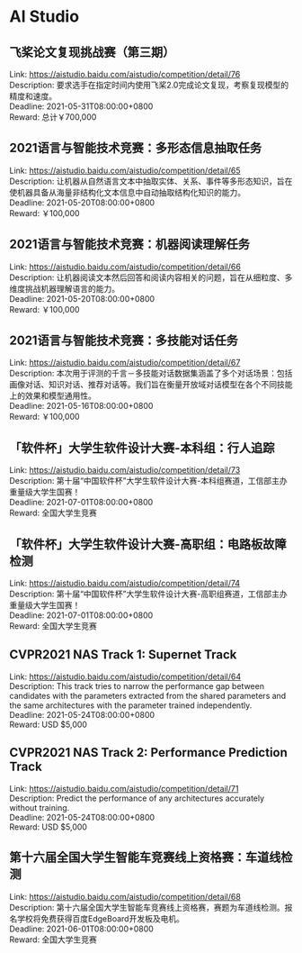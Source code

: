 # AI Studio



## 飞桨论文复现挑战赛（第三期）

Link: https://aistudio.baidu.com/aistudio/competition/detail/76  
Description: 要求选手在指定时间内使用飞桨2.0完成论文复现，考察复现模型的精度和速度。  
Deadline: 2021-05-31T08:00:00+0800  
Reward: 总计￥700,000  


## 2021语言与智能技术竞赛：多形态信息抽取任务

Link: https://aistudio.baidu.com/aistudio/competition/detail/65  
Description: 让机器从自然语言文本中抽取实体、关系、事件等多形态知识，旨在使机器具备从海量非结构化文本信息中自动抽取结构化知识的能力。  
Deadline: 2021-05-20T08:00:00+0800  
Reward: ￥100,000  


## 2021语言与智能技术竞赛：机器阅读理解任务

Link: https://aistudio.baidu.com/aistudio/competition/detail/66  
Description: 让机器阅读文本然后回答和阅读内容相关的问题，旨在从细粒度、多维度挑战机器理解语言的能力。  
Deadline: 2021-05-20T08:00:00+0800  
Reward: ￥100,000  


## 2021语言与智能技术竞赛：多技能对话任务

Link: https://aistudio.baidu.com/aistudio/competition/detail/67  
Description: 本次用于评测的千言－多技能对话数据集涵盖了多个对话场景：包括画像对话、知识对话、推荐对话等。我们旨在衡量开放域对话模型在各个不同技能上的效果和模型通用性。  
Deadline: 2021-05-16T08:00:00+0800  
Reward: ￥100,000  


## 「软件杯」大学生软件设计大赛-本科组：行人追踪

Link: https://aistudio.baidu.com/aistudio/competition/detail/73  
Description: 第十届“中国软件杯”大学生软件设计大赛-本科组赛道，工信部主办重量级大学生国赛！  
Deadline: 2021-07-01T08:00:00+0800  
Reward: 全国大学生竞赛  


## 「软件杯」大学生软件设计大赛-高职组：电路板故障检测

Link: https://aistudio.baidu.com/aistudio/competition/detail/74  
Description: 第十届“中国软件杯”大学生软件设计大赛-高职组赛道，工信部主办重量级大学生国赛！  
Deadline: 2021-07-01T08:00:00+0800  
Reward: 全国大学生竞赛  


## CVPR2021 NAS Track 1: Supernet Track

Link: https://aistudio.baidu.com/aistudio/competition/detail/64  
Description: This track tries to narrow the performance gap between candidates with the parameters extracted from the shared parameters and the same architectures with the parameter trained independently.  
Deadline: 2021-05-24T08:00:00+0800  
Reward: USD $5,000  


## CVPR2021 NAS Track 2: Performance Prediction Track

Link: https://aistudio.baidu.com/aistudio/competition/detail/71  
Description: Predict the performance of any architectures accurately without training.  
Deadline: 2021-05-24T08:00:00+0800  
Reward: USD $5,000  


## 第十六届全国大学生智能车竞赛线上资格赛：车道线检测

Link: https://aistudio.baidu.com/aistudio/competition/detail/68  
Description: 第十六届全国大学生智能车竞赛线上资格赛，赛题为车道线检测。报名学校将免费获得百度EdgeBoard开发板及电机。  
Deadline: 2021-06-01T08:00:00+0800  
Reward: 全国大学生竞赛  

